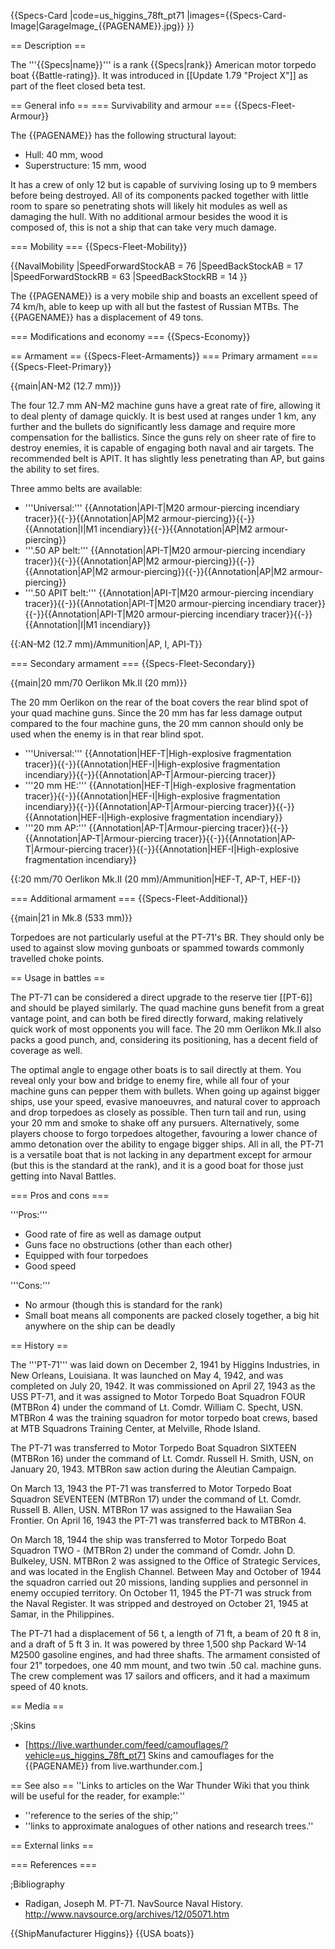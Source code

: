 {{Specs-Card
|code=us_higgins_78ft_pt71
|images={{Specs-Card-Image|GarageImage_{{PAGENAME}}.jpg}}
}}

== Description ==
<!-- ''In the first part of the description, cover the history of the ship's creation and military application. In the second part, tell the reader about using this ship in the game. Add a screenshot: if a beginner player has a hard time remembering vehicles by name, a picture will help them identify the ship in question.'' -->
The '''{{Specs|name}}''' is a rank {{Specs|rank}} American motor torpedo boat {{Battle-rating}}. It was introduced in [[Update 1.79 "Project X"]] as part of the fleet closed beta test.

== General info ==
=== Survivability and armour ===
{{Specs-Fleet-Armour}}
<!-- ''Talk about the vehicle's armour. Note the most well-defended and most vulnerable zones, e.g. the ammo magazine. Evaluate the composition of components and assemblies responsible for movement and manoeuvrability. Evaluate the survivability of the primary and secondary armaments separately. Don't forget to mention the size of the crew, which plays an important role in fleet mechanics. Save tips on preserving survivability for the "Usage in battles" section. If necessary, use a graphical template to show the most well-protected or most vulnerable points in the armour.'' -->

The {{PAGENAME}} has the following structural layout:

* Hull: 40 mm, wood
* Superstructure: 15 mm, wood

It has a crew of only 12 but is capable of surviving losing up to 9 members before being destroyed. All of its components packed together with little room to spare so penetrating shots will likely hit modules as well as damaging the hull. With no additional armour besides the wood it is composed of, this is not a ship that can take very much damage.

=== Mobility ===
{{Specs-Fleet-Mobility}}
<!-- ''Write about the ship's mobility. Evaluate its power and manoeuvrability, rudder rerouting speed, stopping speed at full tilt, with its maximum forward and reverse speed.'' -->

{{NavalMobility
|SpeedForwardStockAB = 76
|SpeedBackStockAB = 17
|SpeedForwardStockRB = 63
|SpeedBackStockRB = 14
}}

The {{PAGENAME}} is a very mobile ship and boasts an excellent speed of 74 km/h, able to keep up with all but the fastest of Russian MTBs. The {{PAGENAME}} has a displacement of 49 tons.

=== Modifications and economy ===
{{Specs-Economy}}

== Armament ==
{{Specs-Fleet-Armaments}}
=== Primary armament ===
{{Specs-Fleet-Primary}}
<!-- ''Provide information about the characteristics of the primary armament. Evaluate their efficacy in battle based on their reload speed, ballistics and the capacity of their shells. Add a link to the main article about the weapon: <code><nowiki>{{main|Weapon name (calibre)}}</nowiki></code>. Broadly describe the ammunition available for the primary armament, and provide recommendations on how to use it and which ammunition to choose.'' -->
{{main|AN-M2 (12.7 mm)}}

The four 12.7 mm AN-M2 machine guns have a great rate of fire, allowing it to deal plenty of damage quickly. It is best used at ranges under 1 km, any further and the bullets do significantly less damage and require more compensation for the ballistics. Since the guns rely on sheer rate of fire to destroy enemies, it is capable of engaging both naval and air targets. The recommended belt is APIT. It has slightly less penetrating than AP, but gains the ability to set fires.

Three ammo belts are available:
* '''Universal:''' {{Annotation|API-T|M20 armour-piercing incendiary tracer}}{{-}}{{Annotation|AP|M2 armour-piercing}}{{-}}{{Annotation|I|M1 incendiary}}{{-}}{{Annotation|AP|M2 armour-piercing}}
* '''.50 AP belt:''' {{Annotation|API-T|M20 armour-piercing incendiary tracer}}{{-}}{{Annotation|AP|M2 armour-piercing}}{{-}}{{Annotation|AP|M2 armour-piercing}}{{-}}{{Annotation|AP|M2 armour-piercing}}
* '''.50 APIT belt:''' {{Annotation|API-T|M20 armour-piercing incendiary tracer}}{{-}}{{Annotation|API-T|M20 armour-piercing incendiary tracer}}{{-}}{{Annotation|API-T|M20 armour-piercing incendiary tracer}}{{-}}{{Annotation|I|M1 incendiary}}

{{:AN-M2 (12.7 mm)/Ammunition|AP, I, API-T}}

=== Secondary armament ===
{{Specs-Fleet-Secondary}}
<!-- ''Some ships are fitted with weapons of various calibres. Secondary armaments are defined as weapons chosen with the control <code>Select secondary weapon</code>. Evaluate the secondary armaments and give advice on how to use them. Describe the ammunition available for the secondary armament. Provide recommendations on how to use them and which ammunition to choose. Remember that any anti-air armament, even heavy calibre weapons, belong in the next section. If there is no secondary armament, remove this section.'' -->
{{main|20 mm/70 Oerlikon Mk.II (20 mm)}}

The 20 mm Oerlikon on the rear of the boat covers the rear blind spot of your quad machine guns. Since the 20 mm has far less damage output compared to the four machine guns, the 20 mm cannon should only be used when the enemy is in that rear blind spot.

* '''Universal:''' {{Annotation|HEF-T|High-explosive fragmentation tracer}}{{-}}{{Annotation|HEF-I|High-explosive fragmentation incendiary}}{{-}}{{Annotation|AP-T|Armour-piercing tracer}}
* '''20 mm HE:''' {{Annotation|HEF-T|High-explosive fragmentation tracer}}{{-}}{{Annotation|HEF-I|High-explosive fragmentation incendiary}}{{-}}{{Annotation|AP-T|Armour-piercing tracer}}{{-}}{{Annotation|HEF-I|High-explosive fragmentation incendiary}}
* '''20 mm AP:''' {{Annotation|AP-T|Armour-piercing tracer}}{{-}}{{Annotation|AP-T|Armour-piercing tracer}}{{-}}{{Annotation|AP-T|Armour-piercing tracer}}{{-}}{{Annotation|HEF-I|High-explosive fragmentation incendiary}}

{{:20 mm/70 Oerlikon Mk.II (20 mm)/Ammunition|HEF-T, AP-T, HEF-I}}

=== Additional armament ===
{{Specs-Fleet-Additional}}
<!-- ''Describe the available additional armaments of the ship: depth charges, mines, torpedoes. Talk about their positions, available ammunition and launch features such as dead zones of torpedoes. If there is no additional armament, remove this section.'' -->
{{main|21 in Mk.8 (533 mm)}}

Torpedoes are not particularly useful at the PT-71's BR. They should only be used to against slow moving gunboats or spammed towards commonly travelled choke points.

== Usage in battles ==
<!-- ''Describe the technique of using this ship, the characteristics of her use in a team and tips on strategy. Abstain from writing an entire guide – don't try to provide a single point of view, but give the reader food for thought. Talk about the most dangerous opponents for this vehicle and provide recommendations on fighting them. If necessary, note the specifics of playing with this vehicle in various modes (AB, RB, SB).'' -->
The PT-71 can be considered a direct upgrade to the reserve tier [[PT-6]] and should be played similarly. The quad machine guns benefit from a great vantage point, and can both be fired directly forward, making relatively quick work of most opponents you will face. The 20 mm Oerlikon Mk.II also packs a good punch, and, considering its positioning, has a decent field of coverage as well.

The optimal angle to engage other boats is to sail directly at them. You reveal only your bow and bridge to enemy fire, while all four of your machine guns can pepper them with bullets. When going up against bigger ships, use your speed, evasive manoeuvres, and natural cover to approach and drop torpedoes as closely as possible. Then turn tail and run, using your 20 mm and smoke to shake off any pursuers. Alternatively, some players choose to forgo torpedoes altogether, favouring a lower chance of ammo detonation over the ability to engage bigger ships. All in all, the PT-71 is a versatile boat that is not lacking in any department except for armour (but this is the standard at the rank), and it is a good boat for those just getting into Naval Battles.

=== Pros and cons ===
<!-- ''Summarise and briefly evaluate the vehicle in terms of its characteristics and combat effectiveness. Mark its pros and cons in the bulleted list. Try not to use more than 6 points for each of the characteristics. Avoid using categorical definitions such as "bad", "good" and the like - use substitutions with softer forms such as "inadequate" and "effective".'' -->

'''Pros:'''

* Good rate of fire as well as damage output
* Guns face no obstructions (other than each other)
* Equipped with four torpedoes
* Good speed

'''Cons:'''

* No armour (though this is standard for the rank)
* Small boat means all components are packed closely together, a big hit anywhere on the ship can be deadly

== History ==
<!-- ''Describe the history of the creation and combat usage of the ship in more detail than in the introduction. If the historical reference turns out to be too long, take it to a separate article, taking a link to the article about the ship and adding a block "/History" (example: <nowiki>https://wiki.warthunder.com/(Ship-name)/History</nowiki>) and add a link to it here using the <code>main</code> template. Be sure to reference text and sources by using <code><nowiki><ref></ref></nowiki></code>, as well as adding them at the end of the article with <code><nowiki><references /></nowiki></code>. This section may also include the ship's dev blog entry (if applicable) and the in-game encyclopedia description (under <code><nowiki>=== In-game description ===</nowiki></code>, also if applicable).'' -->

The '''PT-71''' was laid down on December 2, 1941 by Higgins Industries, in New Orleans, Louisiana. It was launched on May 4, 1942, and was completed on July 20, 1942. It was commissioned on April 27, 1943 as the USS PT-71, and it was assigned to Motor Torpedo Boat Squadron FOUR (MTBRon 4) under the command of Lt. Comdr. William C. Specht, USN. MTBRon 4 was the training squadron for motor torpedo boat crews, based at MTB Squadrons Training Center, at Melville, Rhode Island.

The PT-71 was transferred to Motor Torpedo Boat Squadron SIXTEEN (MTBRon 16) under the command of Lt. Comdr. Russell H. Smith, USN, on January 20, 1943. MTBRon saw action during the Aleutian Campaign.

On March 13, 1943 the PT-71 was transferred to Motor Torpedo Boat Squadron SEVENTEEN (MTBRon 17) under the command of Lt. Comdr. Russell B. Allen, USN. MTBRon 17 was assigned to the Hawaiian Sea Frontier. On April 16, 1943 the PT-71 was transferred back to MTBRon 4.

On March 18, 1944 the ship was transferred to Motor Torpedo Boat Squadron TWO - (MTBRon 2) under the command of Comdr. John D. Bulkeley, USN. MTBRon 2 was assigned to the Office of Strategic Services, and was located in the English Channel. Between May and October of 1944 the squadron carried out 20 missions, landing supplies and personnel in enemy occupied territory. On October 11, 1945 the PT-71 was struck from the Naval Register. It was stripped and destroyed on October 21, 1945 at Samar, in the Philippines.

The PT-71 had a displacement of 56 t, a length of 71 ft, a beam of 20 ft 8 in, and a draft of 5 ft 3 in. It was powered by three 1,500 shp Packard W-14 M2500 gasoline engines, and had three shafts. The armament consisted of four 21" torpedoes, one 40 mm mount, and two twin .50 cal. machine guns. The crew complement was 17 sailors and officers, and it had a maximum speed of 40 knots.

== Media ==
<!-- ''Excellent additions to the article would be video guides, screenshots from the game, and photos.'' -->

;Skins

* [https://live.warthunder.com/feed/camouflages/?vehicle=us_higgins_78ft_pt71 Skins and camouflages for the {{PAGENAME}} from live.warthunder.com.]

== See also ==
''Links to articles on the War Thunder Wiki that you think will be useful for the reader, for example:''

* ''reference to the series of the ship;''
* ''links to approximate analogues of other nations and research trees.''

== External links ==
<!-- ''Paste links to sources and external resources, such as:''
* ''topic on the official game forum;''
* ''other literature.'' -->

=== References ===

;Bibliography

* Radigan, Joseph M. PT-71. NavSource Naval History. http://www.navsource.org/archives/12/05071.htm

{{ShipManufacturer Higgins}}
{{USA boats}}